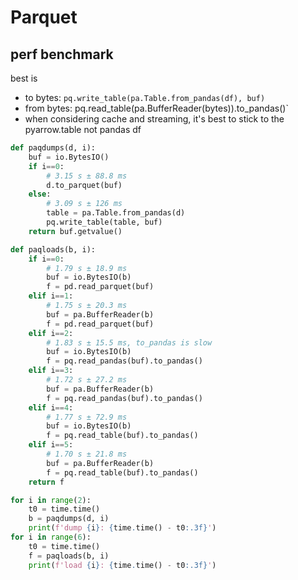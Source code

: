 # Parquet

## perf benchmark
best is
- to bytes: `pq.write_table(pa.Table.from_pandas(df), buf)`
- from bytes: pq.read_table(pa.BufferReader(bytes)).to_pandas()`
- when considering cache and streaming, it's best to stick to the pyarrow.table not pandas df
```py
def paqdumps(d, i):
    buf = io.BytesIO()
    if i==0:
        # 3.15 s ± 88.8 ms
        d.to_parquet(buf)
    else:
        # 3.09 s ± 126 ms
        table = pa.Table.from_pandas(d)
        pq.write_table(table, buf)       
    return buf.getvalue()

def paqloads(b, i):    
    if i==0:
        # 1.79 s ± 18.9 ms
        buf = io.BytesIO(b)
        f = pd.read_parquet(buf)
    elif i==1:    
        # 1.75 s ± 20.3 ms
        buf = pa.BufferReader(b)
        f = pd.read_parquet(buf)      
    elif i==2:
        # 1.83 s ± 15.5 ms, to_pandas is slow
        buf = io.BytesIO(b)
        f = pq.read_pandas(buf).to_pandas()
    elif i==3: 
        # 1.72 s ± 27.2 ms
        buf = pa.BufferReader(b)
        f = pq.read_pandas(buf).to_pandas()  
    elif i==4:
        # 1.77 s ± 72.9 ms
        buf = io.BytesIO(b)
        f = pq.read_table(buf).to_pandas()
    elif i==5: 
        # 1.70 s ± 21.8 ms
        buf = pa.BufferReader(b)
        f = pq.read_table(buf).to_pandas()         
    return f

for i in range(2):
    t0 = time.time()
    b = paqdumps(d, i)
    print(f'dump {i}: {time.time() - t0:.3f}')
for i in range(6):
    t0 = time.time()
    f = paqloads(b, i)
    print(f'load {i}: {time.time() - t0:.3f}')  
```

